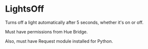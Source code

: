 # LightsOff

Turns off a light automatically after 5 seconds, whether it's on or off.

Must have permissions from Hue Bridge.

Also, must have Request module installed for Python.
